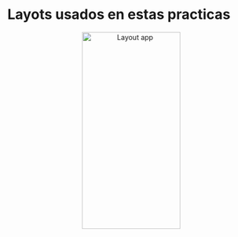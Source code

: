 # Layots usados en estas practicas

<p align="center">
<img src="https://github.com/josblax/AplicacionesMoviles/blob/main/Images/TarjetaPres.png" alt="Layout app" width="200" height="400">
</p>
